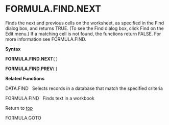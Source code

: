 FORMULA.FIND.NEXT
====================================

Finds the next and previous cells on the worksheet, as specified in the
Find dialog box, and returns TRUE. (To see the Find dialog box, click
Find on the Edit menu.) If a matching cell is not found, the functions
return FALSE. For more information see FORMULA.FIND.

**Syntax**

**FORMULA.FIND.NEXT**( )

**FORMULA.FIND.PREV**( )

**Related Functions**

DATA.FIND   Selects records in a database that match the specified
criteria

FORMULA.FIND   Finds text in a workbook

Return to [top](#E)

FORMULA.GOTO
